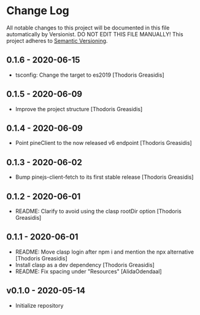 # Change Log

All notable changes to this project will be documented in this file
automatically by Versionist. DO NOT EDIT THIS FILE MANUALLY!
This project adheres to [Semantic Versioning](http://semver.org/).

## 0.1.6 - 2020-06-15

* tsconfig: Change the target to es2019 [Thodoris Greasidis]

## 0.1.5 - 2020-06-09

* Improve the project structure [Thodoris Greasidis]

## 0.1.4 - 2020-06-09

* Point pineClient to the now released v6 endpoint [Thodoris Greasidis]

## 0.1.3 - 2020-06-02

* Bump pinejs-client-fetch to its first stable release [Thodoris Greasidis]

## 0.1.2 - 2020-06-01

* README: Clarify to avoid using the clasp rootDir option [Thodoris Greasidis]

## 0.1.1 - 2020-06-01

* README: Move clasp login after npm i and mention the npx alternative [Thodoris Greasidis]
* Install clasp as a dev dependency [Thodoris Greasidis]
* README: Fix spacing under "Resources" [AlidaOdendaal]

## v0.1.0 - 2020-05-14

* Initialize repository
